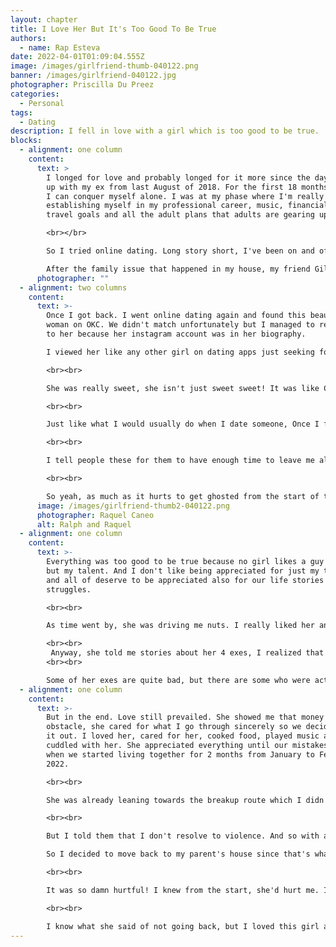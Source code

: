```yaml
---
layout: chapter
title: I Love Her But It's Too Good To Be True
authors:
  - name: Rap Esteva
date: 2022-04-01T01:09:04.555Z
image: /images/girlfriend-thumb-040122.png
banner: /images/girlfriend-040122.jpg
photographer: Priscilla Du Preez
categories:
  - Personal
tags:
  - Dating
description: I fell in love with a girl which is too good to be true.
blocks:
  - alignment: one column
    content:
      text: >
        I longed for love and probably longed for it more since the day I broke
        up with my ex from last August of 2018. For the first 18 months, I knew
        I can conquer myself alone. I was at my phase where I'm really
        establishing myself in my professional career, music, financial status,
        travel goals and all the adult plans that adults are gearing up for. 

        <br></br>

        So I tried online dating. Long story short, I've been on and off with this app and dated so many girls just trying to look for the perfect match. 

        After the family issue that happened in my house, my friend Gillan was so concerned I went on a Zambales breather. 
      photographer: ""
  - alignment: two columns
    content:
      text: >-
        Once I got back. I went online dating again and found this beautiful
        woman on OKC. We didn't match unfortunately but I managed to reach out
        to her because her instagram account was in her biography. 

        I viewed her like any other girl on dating apps just seeking for that Knight in Shining Armor until I found out she's really strong and was even more like a Knight than I am. But I never gave up and tried my luck to ask her out and wanted to show her how much of a Warrior I am.

        <br><br>

        She was really sweet, she isn't just sweet sweet! It was like Candy Sweet. She was also kind, caring and strong. She also tells you a lot of good stories. She loves travelling and coffee very much. She even earns double or probably triple the salary I was earnin and she lives alone. Which really made me anxious. 

        <br><br>

        Just like what I would usually do when I date someone, Once I feel a deeper feeling or I feel like I might not be able to take care of them, I tell them my life story and how I'm internally struggling on the identity I want to be.. The following includes: Me still living with my parents, no car, loves music which means less time for anything else, not much savings, tough family relationship and I am a mediocre programmer.

        <br><br>

        I tell people these for them to have enough time to leave me already and find someone else. But this girl never gave up and still sticked around. She loved me for who I am, and was even willing to let me live and grow with her, so that I can be away from my parents. I was really careful not to fall in love because when I do, I don't just give up on them and girls might be annoyed for the fact that I still hang on. 

        <br><br>

        So yeah, as much as it hurts to get ghosted from the start of the date, it's easier to move on that way. 
      image: /images/girlfriend-thumb2-040122.png
      photographer: Raquel Caneo
      alt: Ralph and Raquel
  - alignment: one column
    content:
      text: >-
        Everything was too good to be true because no girl likes a guy like me
        but my talent. And I don't like being appreciated for just my talent,
        and all of deserve to be appreciated also for our life stories and
        struggles.

        <br><br>

        As time went by, she was driving me nuts. I really liked her and my love language is affirmation. She confirms that she wants having me around and really considering to date me. But I felt like it wasn't enough.

        <br><br>
         Anyway, she told me stories about her 4 exes, I realized that she was scary. She is so straight with her decisions she's not noticing sometimes that she treats relationships like empty bottles. Meaning she'll date you since you are still full of things in that bottle, but once she finishes all of whats inside she'd throw it away.  Which got me holding back a bit.
        <br><br>

        Some of her exes are quite bad, but there are some who were actually quite ok. And I didn't really want to be part of a collection. I dated online just for the sake of finding a companion even just as a friend. Society and my situation has turned me very anxious about my future and I'm financially unstable. That's why I couldn't really commit since girls are more practical today. 
  - alignment: one column
    content:
      text: >-
        But in the end. Love still prevailed. She showed me that money isn't an
        obstacle, she cared for what I go through sincerely so we decided to try
        it out. I loved her, cared for her, cooked food, played music and
        cuddled with her. She appreciated everything until our mistakes happened
        when we started living together for 2 months from January to February of
        2022.

        <br><br>

        She was already leaning towards the breakup route which I didn't like. We always fight for love if you know that there is a way to solve things... Everything was ok until she stopped fighting her love for me and her parents have become suspicious thinking that I would hurt her physically. 

        <br><br>

        But I told them that I don't resolve to violence. And so with all these things happening, my heart was squished to the point that I couldn't think things through. I was literally crying for hours everyday. 

        So I decided to move back to my parent's house since that's what she wanted anyway. She even offered me to live with her but the label as bf / gf was off.

        <br><br>

        It was so damn hurtful! I knew from the start, she'd hurt me. I could still feel my heart like it's still crying up to this day. I wasn't a perfect man, I made mistakes. But she never gave us a chance to fix it together.

        <br><br>

        I know what she said of not going back, but I loved this girl and I'd rather die trying  than not try at all. She means the entire world to me.
---
```

